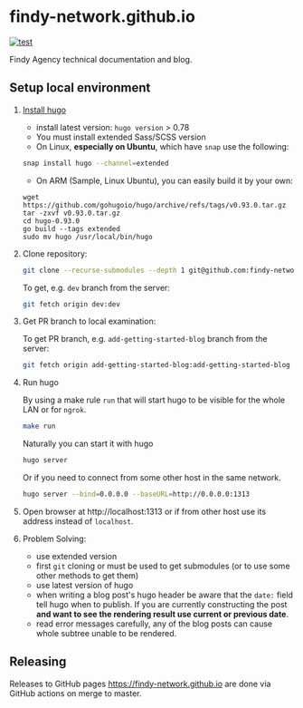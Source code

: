 # findy-network.github.io

[![test](https://github.com/findy-network/findy-network.github.io/actions/workflows/test.yml/badge.svg?branch=dev)](https://github.com/findy-network/findy-network.github.io/actions/workflows/test.yml)

Findy Agency technical documentation and blog.

## Setup local environment

1. [Install hugo](https://gohugo.io/getting-started/installing/)

   - install latest version: `hugo version` > 0.78
   - You must install extended Sass/SCSS version
   - On Linux, **especially on Ubuntu**, which have `snap` use the following:

   ```sh
   snap install hugo --channel=extended
   ```
   - On ARM (Sample, Linux Ubuntu), you can easily build it by your own:
   ```console
   wget https://github.com/gohugoio/hugo/archive/refs/tags/v0.93.0.tar.gz
   tar -zxvf v0.93.0.tar.gz 
   cd hugo-0.93.0
   go build --tags extended
   sudo mv hugo /usr/local/bin/hugo
   ```

1. Clone repository:

   ```bash
   git clone --recurse-submodules --depth 1 git@github.com:findy-network/findy-network.github.io.git
   ```

   To get, e.g. `dev` branch from the server:
   ```bash
   git fetch origin dev:dev
   ```

1. Get PR branch to local examination:

   To get PR branch, e.g. `add-getting-started-blog` branch from the server:
   ```bash
   git fetch origin add-getting-started-blog:add-getting-started-blog
   ```

1. Run hugo

   By using a make rule `run` that will start hugo to be visible for the whole
   LAN or for `ngrok`.
   ```bash
   make run
   ```
   

   Naturally you can start it with hugo
   ```bash
   hugo server
   ```

   Or if you need to connect from some other host in the same network.

   ```bash
   hugo server --bind=0.0.0.0 --baseURL=http://0.0.0.0:1313
   ```

1. Open browser at http://localhost:1313 or if from other host use its address
   instead of `localhost`.

1. Problem Solving:
   - use extended version
   - first `git` cloning or must be used to get submodules (or to use some other
     methods to get them)
   - use latest version of hugo
   - when writing a blog post's hugo header be aware that the `date:` field tell
     hugo when to publish. If you are currently constructing the post **and want
     to see the rendering result use current or previous date**.
   - read error messages carefully, any of the blog posts can cause whole
     subtree unable to be rendered.

## Releasing

Releases to GitHub pages https://findy-network.github.io are done via GitHub actions on merge to master.
